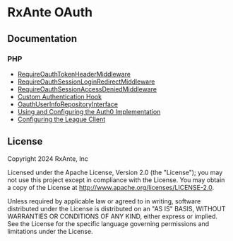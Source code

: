 # RxAnte OAuth

## Documentation

### PHP

- [RequireOauthTokenHeaderMiddleware](documentation/require-oauth-token-header-middleware.md)
- [RequireOauthSessionLoginRedirectMiddleware](documentation/require-oauth-session-login-redirect-middleware.md)
- [RequireOauthSessionAccessDeniedMiddleware](documentation/require-oauth-session-access-denied-middleware.md)
- [Custom Authentication Hook](documentation/custom-auth-hook.md)
- [OauthUserInfoRepositoryInterface](documentation/oauth-user-info-repository-interface.md)
- [Using and Configuring the Auth0 Implementation](documentation/using-configuring-auth0-implementation.md)
- [Configuring the League Client](documentation/configuring-league-client.md)

## License

Copyright 2024 RxAnte, Inc

Licensed under the Apache License, Version 2.0 (the "License"); you may not use this project except in compliance with the License. You may obtain a copy of the License at http://www.apache.org/licenses/LICENSE-2.0.

Unless required by applicable law or agreed to in writing, software distributed under the License is distributed on an "AS IS" BASIS, WITHOUT WARRANTIES OR CONDITIONS OF ANY KIND, either express or implied. See the License for the specific language governing permissions and limitations under the License.
